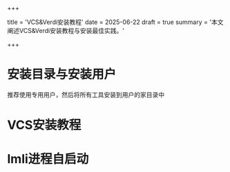 +++

title = 'VCS&Verdi安装教程'
date = 2025-06-22
draft = true
summary = '本文阐述VCS&Verdi安装教程与安装最佳实践。'

+++

# 安装目录与安装用户

推荐使用专用用户<tools>，然后将所有工具安装到用户的家目录中

# VCS安装教程

# lmli进程自启动

